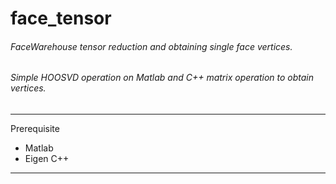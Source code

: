 # face_tensor
###### FaceWarehouse tensor reduction and obtaining single face vertices.
###### Simple HOOSVD operation on Matlab and C++ matrix operation to obtain vertices.
---
Prerequisite
* Matlab
* Eigen C++
---

